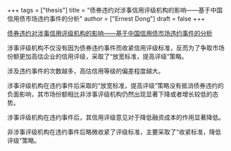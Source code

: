 +++
tags = ["thesis"]
title = "债券违约对涉事信用评级机构的影响——基于中国信用债市场违约事件的分析"
author = ["Ernest Dong"]
draft = false
+++

[债券违约对涉事信用评级机构的影响——基于中国信用债市场违约事件的分析](/ox-hugo/债券违约对涉事信用评级机构的影响...基于中国信用债市场违约事件的分析_黄小琳.pdf)

涉事评级机构不仅没有因为债券违约事件而收紧信用评级标准，反而为了争取市场份额更加高估企业的信用评级，采取了“放宽标准，提高评级”策略。

涉及违约事件的次数越多，高估信用等级的偏差程度越大。

涉事评级机构在违约事件后采取的“放宽标准，提高评级”策略没有抵消债券违约的负面影响，其市场份额相比非涉事评级机构仍然出现显著下降或者增长较低的态势。

涉事评级机构在违约事件后，其信用评级意见对于降低融资成本的作用显著降低。

非涉事评级机构在违约事件后略微收紧了评级标准，主要采取了“收紧标准，降低评级”策略。
